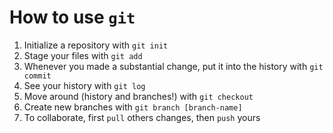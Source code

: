 # How to use `git`
1. Initialize a repository with `git init`
2. Stage your files with `git add`
3. Whenever you made a substantial change, put it into the history with `git commit`
4. See your history with `git log`
5. Move around (history and branches!) with `git checkout`
6. Create new branches with `git branch [branch-name]`
7. To collaborate, first `pull` others changes, then `push` yours
